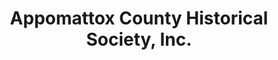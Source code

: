 ---
layout: repo
title: "Appomattox County Historical Society, Inc."
id: 16527
permalink: repos/16527/
---